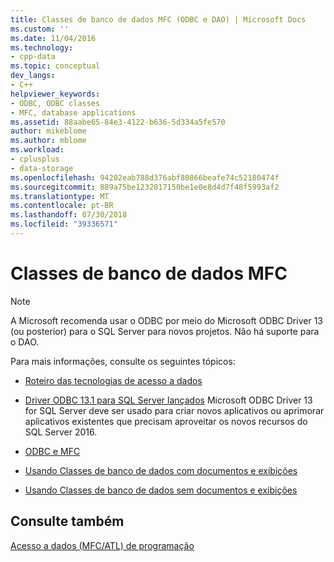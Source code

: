 ```yaml
---
title: Classes de banco de dados MFC (ODBC e DAO) | Microsoft Docs
ms.custom: ''
ms.date: 11/04/2016
ms.technology:
- cpp-data
ms.topic: conceptual
dev_langs:
- C++
helpviewer_keywords:
- ODBC, ODBC classes
- MFC, database applications
ms.assetid: 88aabe65-84e3-4122-b636-5d334a5fe570
author: mikeblome
ms.author: mblome
ms.workload:
- cplusplus
- data-storage
ms.openlocfilehash: 94202eab788d376abf80866beafe74c52180474f
ms.sourcegitcommit: 889a75be1232817150be1e0e8d4d7f48f5993af2
ms.translationtype: MT
ms.contentlocale: pt-BR
ms.lasthandoff: 07/30/2018
ms.locfileid: "39336571"
---
```

# <a name="mfc-database-classes"></a>Classes de banco de dados MFC 
> [!NOTE]
>  A Microsoft recomenda usar o ODBC por meio do Microsoft ODBC Driver 13 (ou posterior) para o SQL Server para novos projetos. Não há suporte para o DAO.    

 Para mais informações, consulte os seguintes tópicos:  
-   [Roteiro das tecnologias de acesso a dados](https://msdn.microsoft.com/library/ms810810.aspx) 

-   [Driver ODBC 13.1 para SQL Server lançados](https://blogs.technet.microsoft.com/dataplatforminsider/2016/08/03/odbc-driver-13-1-for-sql-server-released/) Microsoft ODBC Driver 13 for SQL Server deve ser usado para criar novos aplicativos ou aprimorar aplicativos existentes que precisam aproveitar os novos recursos do SQL Server 2016.
  
-   [ODBC e MFC](../data/odbc/odbc-and-mfc.md)  
  
-   [Usando Classes de banco de dados com documentos e exibições](../data/mfc-using-database-classes-with-documents-and-views.md)  
  
-   [Usando Classes de banco de dados sem documentos e exibições](../data/mfc-using-database-classes-without-documents-and-views.md)  
  
## <a name="see-also"></a>Consulte também  
 [Acesso a dados (MFC/ATL) de programação](../data/data-access-programming-mfc-atl.md)